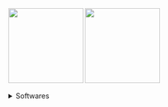 <a href="https://github-readme-stats.vercel.app/api?username=moshi4&theme=vue&show_icons=true&hide=issues&hide_rank=true&number_format=long">
  <img align="left" src="https://github-readme-stats.vercel.app/api?username=moshi4&theme=vue&show_icons=true&hide=issues&hide_rank=true&number_format=long" height=150/>
</a>
<a href="https://github-readme-stats.vercel.app/api/top-langs/?username=moshi4&theme=vue&layout=compact&hide=roff">
  <img align="center" src="https://github-readme-stats.vercel.app/api/top-langs/?username=moshi4&theme=vue&layout=compact&hide=roff" height=150/>
</a>

<br/>
<br/>

<details>
<summary>Softwares</summary>

<br/>

|Names|Stars & Forks|Issues|Downloads|
|:---|:---|:---|:---|
|[pyCirclize](https://github.com/moshi4/pycirclize)      |[![GitHub Repo stars](https://img.shields.io/github/stars/moshi4/pycirclize)](https://github.com/moshi4/pycirclize/stargazers)<br/>[![GitHub forks](https://img.shields.io/github/forks/moshi4/pycirclize)](https://github.com/moshi4/pycirclize/forks)            |[![GitHub Issues](https://img.shields.io/github/issues/moshi4/pycirclize)](https://github.com/moshi4/pycirclize/issues)<br/>[![GitHub Issues](https://img.shields.io/github/issues-closed/moshi4/pycirclize?color=lightgrey)](https://github.com/moshi4/pycirclize/issues?q=is%3Aissue+is%3Aclosed)            |[![PyPI - Downloads](https://img.shields.io/pypi/dm/pycirclize?label=PyPI)](https://pypi.python.org/pypi/pycirclize)<br/>[![Conda Downloads](https://img.shields.io/conda/d/conda-forge/pycirclize?label=conda-forge)](https://anaconda.org/conda-forge/pycirclize)|
|[pyGenomeViz](https://github.com/moshi4/pygenomeviz)    |[![GitHub Repo stars](https://img.shields.io/github/stars/moshi4/pygenomeviz)](https://github.com/moshi4/pygenomeviz/stargazers)<br/>[![GitHub forks](https://img.shields.io/github/forks/moshi4/pygenomeviz)](https://github.com/moshi4/pygenomeviz/forks)        |[![GitHub Issues](https://img.shields.io/github/issues/moshi4/pygenomeviz)](https://github.com/moshi4/pygenomeviz/issues)<br/>[![GitHub Issues](https://img.shields.io/github/issues-closed/moshi4/pygenomeviz?color=lightgrey)](https://github.com/moshi4/pygenomeviz/issues?q=is%3Aissue+is%3Aclosed)        |[![PyPI - Downloads](https://img.shields.io/pypi/dm/pygenomeviz?label=PyPI)](https://pypi.python.org/pypi/pygenomeviz)<br/>[![Conda Downloads](https://img.shields.io/conda/d/conda-forge/pygenomeviz?label=conda-forge)](https://anaconda.org/conda-forge/pygenomeviz)|
|[pyMSAviz](https://github.com/moshi4/pymsaviz)          |[![GitHub Repo stars](https://img.shields.io/github/stars/moshi4/pymsaviz)](https://github.com/moshi4/pymsaviz/stargazers)<br/>[![GitHub forks](https://img.shields.io/github/forks/moshi4/pymsaviz)](https://github.com/moshi4/pymsaviz/forks)                    |[![GitHub Issues](https://img.shields.io/github/issues/moshi4/pymsaviz)](https://github.com/moshi4/pymsaviz/issues)<br/>[![GitHub Issues](https://img.shields.io/github/issues-closed/moshi4/pymsaviz?color=lightgrey)](https://github.com/moshi4/pymsaviz/issues?q=is%3Aissue+is%3Aclosed)                    |[![PyPI - Downloads](https://img.shields.io/pypi/dm/pymsaviz?label=PyPI)](https://pypi.python.org/pypi/pymsaviz)<br/>[![Conda Downloads](https://img.shields.io/conda/d/bioconda/pymsaviz?label=bioconda)](https://anaconda.org/bioconda/pymsaviz)|
|[ANIclustermap](https://github.com/moshi4/aniclustermap)|[![GitHub Repo stars](https://img.shields.io/github/stars/moshi4/aniclustermap)](https://github.com/moshi4/aniclustermap/stargazers)<br/>[![GitHub forks](https://img.shields.io/github/forks/moshi4/aniclustermap)](https://github.com/moshi4/aniclustermap/forks)|[![GitHub Issues](https://img.shields.io/github/issues/moshi4/aniclustermap)](https://github.com/moshi4/aniclustermap/issues)<br/>[![GitHub Issues](https://img.shields.io/github/issues-closed/moshi4/aniclustermap?color=lightgrey)](https://github.com/moshi4/aniclustermap/issues?q=is%3Aissue+is%3Aclosed)|[![PyPI - Downloads](https://img.shields.io/pypi/dm/aniclustermap?label=PyPI)](https://pypi.python.org/pypi/aniclustermap)<br/>[![Conda Downloads](https://img.shields.io/conda/d/bioconda/aniclustermap?label=bioconda)](https://anaconda.org/bioconda/aniclustermap)|
|[COGclassifier](https://github.com/moshi4/cogclassifier)|[![GitHub Repo stars](https://img.shields.io/github/stars/moshi4/cogclassifier)](https://github.com/moshi4/cogclassifier/stargazers)<br/>[![GitHub forks](https://img.shields.io/github/forks/moshi4/cogclassifier)](https://github.com/moshi4/cogclassifier/forks)|[![GitHub Issues](https://img.shields.io/github/issues/moshi4/cogclassifier)](https://github.com/moshi4/cogclassifier/issues)<br/>[![GitHub Issues](https://img.shields.io/github/issues-closed/moshi4/cogclassifier?color=lightgrey)](https://github.com/moshi4/cogclassifier/issues?q=is%3Aissue+is%3Aclosed)|[![PyPI - Downloads](https://img.shields.io/pypi/dm/cogclassifier?label=PyPI)](https://pypi.python.org/pypi/cogclassifier)<br/>[![Conda Downloads](https://img.shields.io/conda/d/bioconda/cogclassifier?label=bioconda)](https://anaconda.org/bioconda/cogclassifier)|
|[phyTreeViz](https://github.com/moshi4/phytreeviz)      |[![GitHub Repo stars](https://img.shields.io/github/stars/moshi4/phytreeviz)](https://github.com/moshi4/phytreeviz/stargazers)<br/>[![GitHub forks](https://img.shields.io/github/forks/moshi4/phytreeviz)](https://github.com/moshi4/phytreeviz/forks)            |[![GitHub Issues](https://img.shields.io/github/issues/moshi4/phytreeviz)](https://github.com/moshi4/phytreeviz/issues)<br/>[![GitHub Issues](https://img.shields.io/github/issues-closed/moshi4/phytreeviz?color=lightgrey)](https://github.com/moshi4/phytreeviz/issues?q=is%3Aissue+is%3Aclosed)            |[![PyPI - Downloads](https://img.shields.io/pypi/dm/phytreeviz?label=PyPI)](https://pypi.python.org/pypi/phytreeviz)<br/>[![Conda Downloads](https://img.shields.io/conda/d/conda-forge/phytreeviz?label=conda-forge)](https://anaconda.org/conda-forge/phytreeviz)|
|[pybarrnap](https://github.com/moshi4/pybarrnap)        |[![GitHub Repo stars](https://img.shields.io/github/stars/moshi4/pybarrnap)](https://github.com/moshi4/pybarrnap/stargazers)<br/>[![GitHub forks](https://img.shields.io/github/forks/moshi4/pybarrnap)](https://github.com/moshi4/pybarrnap/forks)                |[![GitHub Issues](https://img.shields.io/github/issues/moshi4/pybarrnap)](https://github.com/moshi4/pybarrnap/issues)<br/>[![GitHub Issues](https://img.shields.io/github/issues-closed/moshi4/pybarrnap?color=lightgrey)](https://github.com/moshi4/pybarrnap/issues?q=is%3Aissue+is%3Aclosed)                |[![PyPI - Downloads](https://img.shields.io/pypi/dm/pybarrnap?label=PyPI)](https://pypi.python.org/pypi/pybarrnap)<br/>[![Conda Downloads](https://img.shields.io/conda/d/bioconda/pybarrnap?label=bioconda)](https://anaconda.org/bioconda/pybarrnap)|

</details>
